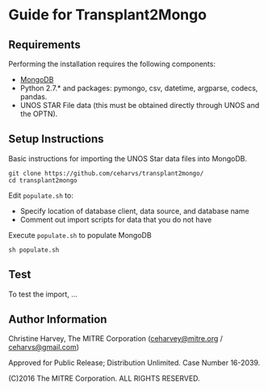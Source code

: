 # Guide for Transplant2Mongo

## Requirements
Performing the installation requires the following components:
* [MongoDB](https://docs.mongodb.com/manual/tutorial/)
* Python 2.7.\* and packages: pymongo, csv, datetime, argparse, codecs, pandas.
* UNOS STAR File data (this must be obtained directly through UNOS and the OPTN).

## Setup Instructions

Basic instructions for importing the UNOS Star data files into MongoDB.

```
git clone https://github.com/ceharvs/transplant2mongo/
cd transplant2mongo
```

Edit `populate.sh` to:
* Specify location of database client, data source, and database name
* Comment out import scripts for data that you do not have

Execute `populate.sh` to populate MongoDB
```
sh populate.sh
```

## Test

To test the import, ...

## Author Information

Christine Harvey, The MITRE Corporation (ceharvey@mitre.org / ceharvs@gmail.com)

Approved for Public Release; Distribution Unlimited. Case Number 16-2039.

(C)2016 The MITRE Corporation. ALL RIGHTS RESERVED.
